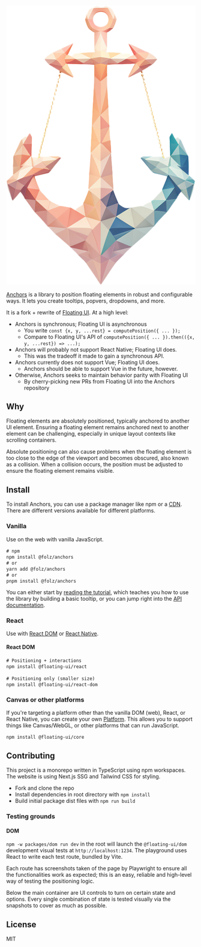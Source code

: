 <p align="center">
  <img src="https://github.com/folz/anchors/blob/master/website/assets/anchors.png" alt="Anchors">
<p>

[Anchors](https://folz.github.io/anchors) is a library to position floating
elements in robust and configurable ways. It lets you create tooltips, popvers,
dropdowns, and more.

It is a fork + rewrite of [Floating UI](https://floating-ui.com/). At a high
level:

- Anchors is synchronous; Floating UI is asynchronous
  - You write `const {x, y, ...rest} = computePosition({ ... });`
  - Compare to Floating UI's API of
    `computePosition({ ... }).then(({x, y, ...rest}) => ...);`
- Anchors will probably not support React Native; Floating UI does.
  - This was the tradeoff it made to gain a synchronous API.
- Anchors currently does not support Vue; Floating UI does.
  - Anchors should be able to support Vue in the future, however.
- Otherwise, Anchors seeks to maintain behavior parity with Floating UI
  - By cherry-picking new PRs from Floating UI into the Anchors repository

## Why

Floating elements are absolutely positioned, typically anchored to another UI
element. Ensuring a floating element remains anchored next to another element
can be challenging, especially in unique layout contexts like scrolling
containers.

Absolute positioning can also cause problems when the floating element is too
close to the edge of the viewport and becomes obscured, also known as a
collision. When a collision occurs, the position must be adjusted to ensure the
floating element remains visible.

## Install

To install Anchors, you can use a package manager like npm or a
[CDN](https://floating-ui.com/docs/getting-started#cdn). There are different
versions available for different platforms.

### Vanilla

Use on the web with vanilla JavaScript.

```shell
# npm
npm install @folz/anchors
# or
yarn add @folz/anchors
# or
pnpm install @folz/anchors
```

You can either start by
[reading the tutorial](https://floating-ui.com/docs/tutorial), which teaches you
how to use the library by building a basic tooltip, or you can jump right into
the [API documentation](https://floating-ui.com/docs/computePosition).

### React

Use with [React DOM](https://floating-ui.com/docs/react) or
[React Native](https://floating-ui.com/docs/react-native).

#### React DOM

```shell
# Positioning + interactions
npm install @floating-ui/react

# Positioning only (smaller size)
npm install @floating-ui/react-dom
```

### Canvas or other platforms

If you're targeting a platform other than the vanilla DOM (web), React, or React
Native, you can create your own
[Platform](https://floating-ui.com/docs/platform). This allows you to support
things like Canvas/WebGL, or other platforms that can run JavaScript.

```shell
npm install @floating-ui/core
```

## Contributing

This project is a monorepo written in TypeScript using npm workspaces. The
website is using Next.js SSG and Tailwind CSS for styling.

- Fork and clone the repo
- Install dependencies in root directory with `npm install`
- Build initial package dist files with `npm run build`

### Testing grounds

#### DOM

`npm -w packages/dom run dev` in the root will launch the `@floating-ui/dom`
development visual tests at `http://localhost:1234`. The playground uses React
to write each test route, bundled by Vite.

Each route has screenshots taken of the page by Playwright to ensure all the
functionalities work as expected; this is an easy, reliable and high-level way
of testing the positioning logic.

Below the main container are UI controls to turn on certain state and options.
Every single combination of state is tested visually via the snapshots to cover
as much as possible.

## License

MIT
